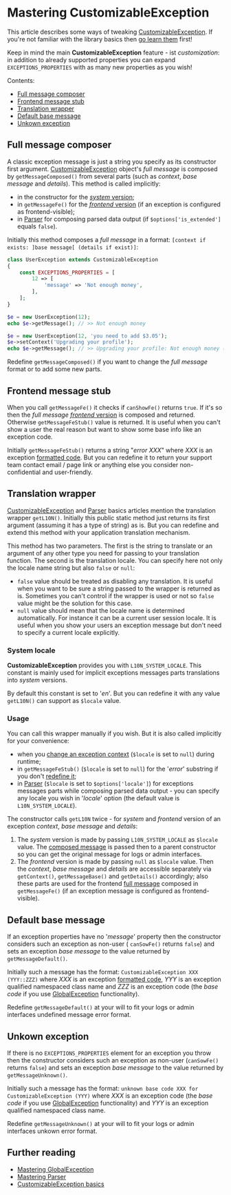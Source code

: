 # Mastering CustomizableException

This article describes some ways of tweaking [CustomizableException](../dummies/customizable-exception.md).
If you're not familiar with the library basics then [go learn them](../dummies/about.md) first!

Keep in mind the main **CustomizableException** feature - ist _customization_: in addition to already
supported properties you can expand `EXCEPTIONS_PROPERTIES` with as many new properties as you wish!

Contents:
- [Full message composer](#full-message-composer)
- [Frontend message stub](#frontend-message-stub)
- [Translation wrapper](#translation-wrapper)
- [Default base message](#default-base-message)
- [Unkown exception](#unkown-exception)

## Full message composer

A classic exception message is just a string you specify as its constructor first argument.
[CustomizableException](../dummies/customizable-exception.md) object's _full message_ is composed by
`getMessageComposed()` from several parts (such as _context_, _base message_ and _details_). This method is called
implicitly:
- in the constructor for the [_system_ version](#translation-wrapper);
- in `getMessageFe()` for the [_frontend_ version](#translation-wrapper) (if an exception
is configured as frontend-visible);
- in [Parser](../dummies/parser.md#data-returned) for composing parsed data output (if `$options['is_extended']`
equals `false`).

Initially this method composes a _full message_ in a format:
`[context if exists: ]base message[ (details if exist)]`:

```php
class UserException extends CustomizableException
{
    const EXCEPTIONS_PROPERTIES = [
        12 => [
            'message' => 'Not enough money',
        ],
    ];
}

$e = new UserException(12);
echo $e->getMessage(); // >> Not enough money

$e = new UserException(12, 'you need to add $3.05');
$e->setContext('Upgrading your profile');
echo $e->getMessage(); // >> Upgrading your profile: Not enough money (you need to add $3.05)
```

Redefine `getMessageComposed()` if you want to change the _full message_ format or to add some new parts.

## Frontend message stub

When you call `getMessageFe()` it checks if `canShowFe()` returns `true`. If it's so then the _full message_
[_frontend_ version](#translation-wrapper) is composed and returned. Otherwise `getMessageFeStub()` value is returned.
It is useful when you can't show a user the real reason but want to show some base info like an exception code.

Initially `getMessageFeStub()` returns a string "_error XXX_" where _XXX_ is an exception
[formatted code](global-exception.md#global-codes-formatting). But you can redefine it to return your support team
contact email / page link or anything else you consider non-confidential and user-friendly.

## Translation wrapper

[CustomizableException](../dummies/customizable-exception.md#setup) and [Parser](../dummies/parser.md#data-returned)
basics articles mention the translation wrapper `getL10N()`. Initially this public static method just returns its first
argument (assuming it has a type of string) as is. But you can redefine and extend this method with your application
translation mechanism.

This method has two parameters. The first is the string to translate or an argument of any other type you need for
passing to your translation function. The second is the translation locale.
You can specify here not only the locale name string but also `false` or `null`:
- `false` value should be treated as disabling any translation. It is useful when you want to be sure a string
passed to the wrapper is returned as is. Sometimes you can't control if the wrapper is used or not so `false`
value might be the solution for this case.
- `null` value should mean that the locale name is determined automatically. For instance it can be a current user
session locale. It is useful when you show your users an exception message but don't need to specify a current locale
explicitly.

### System locale

**CustomizableException** provides you with `L10N_SYSTEM_LOCALE`. This constant is mainly used for implicit exceptions
messages parts translations into _system_ versions.

By default this constant is set to '_en_'. But you can redefine it with any value `getL10N()` can support as `$locale`
value.

### Usage

You can call this wrapper manually if you wish. But it is also called implicitly for your convenience:
- when you [change an exception context](../dummies/customizable-exception.md#exception-context) (`$locale` is set to
`null`) during runtime;
- in `getMessageFeStub()` (`$locale` is set to `null`) for the '_error_' substring if you don't
[redefine it](#frontend-message-stub);
- in [Parser](../dummies/parser.md#data-returned) (`$locale` is set to `$options['locale']`) for exceptions messages
parts while composing parsed data output - you can specify any locale you wish in '_locale_' option (the default
value is `L10N_SYSTEM_LOCALE`).

The constructor calls `getL10N` twice - for _system_ and _frontend_ version of an exception _context_, _base message_
and _details_:
1. The _system_ version is made by passing `L10N_SYSTEM_LOCALE` as `$locale` value. The
[composed message](#full-message-composer) is passed then to a parent constructor so you can get the original message
for logs or admin interfaces.
1. The _frontend_ version is made by passing `null` as `$locale` value. Then the _context_, _base message_ and
_details_ are accessible separately via `getContext()`, `getMessageBase()` and `getDetails()` accordingly;
also these parts are used for the frontend [full message](#full-message-composer) composed in `getMessageFe()`
(if an exception message is configured as frontend-visible).

## Default base message

If an exception properties have no '_message_' property then the constructor considers such an exception as non-user (
`canSowFe()` returns `false`) and sets an exception _base message_ to the value returned by `getMessageDefault()`.

Initially such a message has the format: `CustomizableException XXX (YYY::ZZZ)` where _XXX_ is an exception
[formatted code](global-exception.md#global-codes-formatting), _YYY_ is an exception qualified namespaced class name
and _ZZZ_ is an exception code (the _base code_ if you use
[GlobalException](../dummies/global-exception.md#how-it-works) functionality).

Redefine `getMessageDefault()` at your will to fit your logs or admin interfaces undefined message error format.

## Unkown exception

If there is no `EXCEPTIONS_PROPERTIES` element for an exception you throw then the constructor considers such an
exception as non-user (`canSowFe()` returns `false`) and sets an exception _base message_ to the value returned by
`getMessageUnknown()`.

Initially such a message has the format: `unknown base code XXX for CustomizableException (YYY)` where _XXX_ is an
exception code (the _base code_ if you use [GlobalException](../dummies/global-exception.md#how-it-works)
functionality) and _YYY_ is an exception qualified namespaced class name.

Redefine `getMessageUnknown()` at your will to fit your logs or admin interfaces unkown error format.

## Further reading

- [Mastering GlobalException](global-exception.md)
- [Mastering Parser](parser.md)
- [CustomizableException basics](../dummies/customizable-exception.md)
